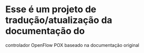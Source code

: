 # Esse é um projeto de tradução/atualização da documentação do 
controlador OpenFlow POX baseado na documentação original
